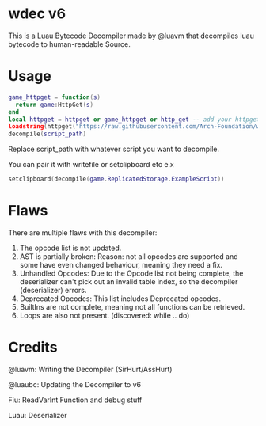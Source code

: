 # wdec v6

This is a Luau Bytecode Decompiler made by @luavm that decompiles luau bytecode to human-readable Source.

# Usage
```lua
game_httpget = function(s)
  return game:HttpGet(s)
end
local httpget = httpget or game_httpget or http_get -- add your httpget func here
loadstring(httpget("https://raw.githubusercontent.com/Arch-Foundation/wdec-v6/refs/heads/main/lua.luau"))()
decompile(script_path)
```
Replace script_path with whatever script you want to decompile.

You can pair it with writefile or setclipboard etc
e.x
```lua
setclipboard(decompile(game.ReplicatedStorage.ExampleScript))
```

# Flaws
There are multiple flaws with this decompiler:
1. The opcode list is not updated.
2. AST is partially broken: Reason: not all opcodes are supported and some have even changed behaviour, meaning they need a fix.
3. Unhandled Opcodes: Due to the Opcode list not being complete, the deserializer can't pick out an invalid table index, so the decompiler (deserializer) errors.
4. Deprecated Opcodes: This list includes Deprecated opcodes.
5. BuiltIns are not complete, meaning not all functions can be retrieved.
6. Loops are also not present. (discovered: while .. do)


# Credits

@luavm: Writing the Decompiler (SirHurt/AssHurt)

@luaubc: Updating the Decompiler to v6

Fiu: ReadVarInt Function and debug stuff

Luau: Deserializer
